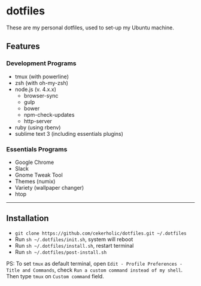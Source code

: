 # dotfiles

These are my personal dotfiles, used to set-up my Ubuntu machine.

## Features

### Development Programs
- tmux (with powerline)
- zsh (with oh-my-zsh)
- node.js (v. 4.x.x)
  + browser-sync
  + gulp
  + bower
  + npm-check-updates
  + http-server
- ruby (using rbenv)
- sublime text 3 (including essentials plugins)

### Essentials Programs
- Google Chrome
- Slack
- Gnome Tweak Tool
- Themes (numix)
- Variety (wallpaper changer)
- htop

<hr>

## Installation
- `git clone https://github.com/cekerholic/dotfiles.git ~/.dotfiles`
- Run `sh ~/.dotfiles/init.sh`, system will reboot
- Run `sh ~/.dotfiles/install.sh`, restart terminal
- Run `sh ~/.dotfiles/post-install.sh`

PS: To set `tmux` as default terminal, open `Edit - Profile Preferences - Title and Commands`, check  `Run a custom command instead of my shell`. Then type `tmux` on `Custom command` field.
